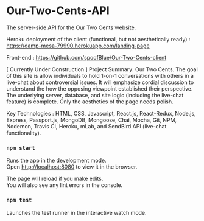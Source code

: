 # Our-Two-Cents-API
The server-side API for the Our Two Cents website.

Heroku deployment of the client (functional, but not aesthetically ready) : https://damp-mesa-79990.herokuapp.com/landing-page

Front-end : https://github.com/spoofBlue/Our-Two-Cents-client

[ Currently Under Construction ]
Project Summary: Our Two Cents.  The goal of this site is allow individuals to hold 1-on-1 conversations with others in a live-chat about controversial issues.  It will emphasize cordial discussion to understand the how the opposing viewpoint established their perspective.
The underlying server, database, and site logic (including the live-chat feature) is complete. Only the aesthetics of the page needs polish.

Key Technologies : HTML, CSS, Javascript, React.js, React-Redux, Node.js, Express, Passport.js, MongoDB, Mongoose, Chai, Mocha, Git, NPM, Nodemon, Travis CI, Heroku, mLab, and SendBird API (live-chat functionality).


### `npm start`

Runs the app in the development mode.<br>
Open [http://localhost:8080](http://localhost:8080) to view it in the browser.

The page will reload if you make edits.<br>
You will also see any lint errors in the console.

### `npm test`

Launches the test runner in the interactive watch mode.<br>
